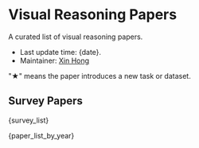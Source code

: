 # Visual Reasoning Papers

A curated list of visual reasoning papers.

- Last update time: {date}.
- Maintainer: [Xin Hong](https://hongxin2019.github.io)


"★" means the paper introduces a new task or dataset.

## Survey Papers

{survey_list}

{paper_list_by_year}

<!-- BEGIN ENTRIES -->
<!-- ## Composotional Visual Reasoning

- johnsonCLEVRDiagnosticDataset2017
- hudsonGQANewDataset2019

## Commonsense Visual Reasoning

- zellersRecognitionCognitionVisual2019
- hesselAbductionSherlockHolmes2022

## Abstract Visual Reasoning

- zhangRAVENDatasetRelational2019
- teneyVPROMBenchmarkVisual2020

## Physical Reasoning
- bakhtinPHYRENewBenchmark2019
- riochetIntPhys2019Benchmark2022
- girdharCATERdiagnosticdataset2020

## Transformation Visual Reasoning

- parkRobustChangeCaptioning2019
- hongTransformationDrivenVisual2021
- liangVisualAbductiveReasoning2022 -->
<!-- END ENTRIES -->